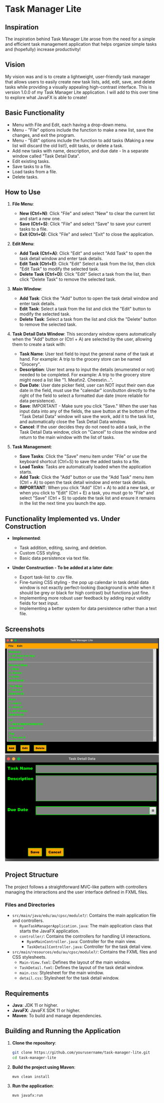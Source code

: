 # Task Manager Lite

## Inspiration
The inspiration behind Task Manager Lite arose from the need for a simple and efficient task management application that helps organize simple tasks and (hopefully) increase productivity!

## Vision
My vision was and is to create a lightweight, user-friendly task manager that allows users to easily create new task lists, add, edit, save, and delete tasks while providing a visually appealing high-contrast interface. This is version 1.0.0 of my Task Manager Lite application. I will add to this over time to explore what JavaFX is able to create!

## Basic Functionality
- Menu with File and Edit, each having a drop-down menu.
- Menu - "File" options include the function to make a new list, save the changes, and exit the program.
- Menu - "Edit" options include the function to add tasks (Making a new list will discard the old list!), edit tasks, or delete a task.
- Add new tasks with name, description, and due date - In a separate window called "Task Detail Data".
- Edit existing tasks.
- Save tasks to a file.
- Load tasks from a file.
- Delete tasks.

## How to Use

1. **File Menu**:
    - **New (Ctrl+N)**: Click "File" and select "New" to clear the current list and start a new one.
    - **Save (Ctrl+S)**: Click "File" and select "Save" to save your current tasks to a file.
    - **Exit (Ctrl+Q)**: Click "File" and select "Exit" to close the application.

2. **Edit Menu**:
    - **Add Task (Ctrl+A)**: Click "Edit" and select "Add Task" to open the task detail window and enter task details.
    - **Edit Task (Ctrl+E)**: Click "Edit" Select a task from the list, then click "Edit Task" to modify the selected task.
    - **Delete Task (Ctrl+D)**: Click "Edit" Select a task from the list, then click "Delete Task" to remove the selected task.

3. **Main Window**:
    - **Add Task**: Click the "Add" button to open the task detail window and enter task details.
    - **Edit Task**: Select a task from the list and click the "Edit" button to modify the selected task.
    - **Delete Task**: Select a task from the list and click the "Delete" button to remove the selected task.

4. **Task Detail Data Window**: This secondary window opens automatically when the "Add" button or (Ctrl + A) are selected by the user, allowing them to create a task with:
    - **Task Name**: User text field to input the general name of the task at hand. For example: A trip to the grocery store can be named "Grocery".
    - **Description**: User text area to input the details (enumerated or not) needed to be completed. For example: A trip to the grocery store might need a list like "1. Meat\n2. Cheese\n...".
    - **Due Date**: User date picker field, user can NOT input their own due date in the field, must use the "calendar" icon/button directly to the right of the field to select a formatted due date (more reliable for data persistence).
    - **Save**: IMPORTANT - Make sure you click "Save." When the user has input data into any of the fields, the save button at the bottom of the "Task Detail Data" window will save the work, add it to the task list, and automatically close the Task Detail Data window.
    - **Cancel**: If the user decides they do not need to add a task, in the Task Detail Data window, click on "Cancel" to close the window and return to the main window with the list of tasks.

5. **Task Management**:
    - **Save Tasks**: Click the "Save" menu item under "File" or use the keyboard shortcut (Ctrl+S) to save the added tasks to a file.
    - **Load Tasks**: Tasks are automatically loaded when the application starts.
    - **Add Task**: Click the "Add" button or use the "Add Task" menu item (Ctrl + A) to open the task detail window and enter task details.
    - **IMPORTANT**: When you click "Add" (Ctrl + A) to add a new task, or when you click to "Edit" (Ctrl + E) a task, you must go to "File" and select "Save" (Ctrl + S) to update the task list and ensure it remains in the list the next time you launch the app.

## Functionality Implemented vs. Under Construction

- **Implemented**:
    - Task addition, editing, saving, and deletion.
    - Custom CSS styling.
    - Basic data persistence via text file.

- **Under Construction - To be added at a later date**:
    - Export task-list to .csv file.
    - Fine-tuning CSS styling - the pop up calendar in task detail data window is not exactly perfect-looking (background is white when it should be grey or black for high contrast) but functions just fine.
    - Implementing more robust user feedback by adding input validity fields for text input.
    - Implementing a better system for data persistence rather than a text file.

## Screenshots

![Main Window](mainwindow.png)
![Task Detail Window](taskdetailwindow.png)

## Project Structure
The project follows a straightforward MVC-like pattern with controllers managing the interactions and the user interface defined in FXML files.

### Files and Directories
- `src/main/java/edu/au/cpsc/module7/`: Contains the main application file and controllers.
    - `RyanTaskManagerApplication.java`: The main application class that starts the JavaFX application.
    - `controller/`: Contains the controllers for handling UI interactions.
        - `RyanMainController.java`: Controller for the main view.
        - `TaskDetailController.java`: Controller for the task detail view.
- `src/main/resources/edu/au/cpsc/module7/`: Contains the FXML files and CSS stylesheets.
    - `Main-View.fxml`: Defines the layout of the main window.
    - `TaskDetail.fxml`: Defines the layout of the task detail window.
    - `main.css`: Stylesheet for the main window.
    - `detail.css`: Stylesheet for the task detail window.

## Requirements
- **Java**: JDK 11 or higher.
- **JavaFX**: JavaFX SDK 11 or higher.
- **Maven**: To build and manage dependencies.

## Building and Running the Application
1. **Clone the repository**:
    ```sh
    git clone https://github.com/yourusername/task-manager-lite.git
    cd task-manager-lite
    ```

2. **Build the project using Maven**:
    ```sh
    mvn clean install
    ```

3. **Run the application**:
    ```sh
    mvn javafx:run
    ```


    ```



